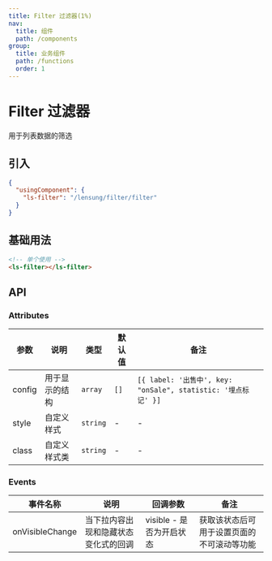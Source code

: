 ```yaml
---
title: Filter 过滤器(1%)
nav:
  title: 组件
  path: /components
group:
  title: 业务组件
  path: /functions
  order: 1
---
```


# Filter 过滤器

用于列表数据的筛选

## 引入

```json
{
  "usingComponent": {
    "ls-filter": "/lensung/filter/filter"
  }
}
```

## 基础用法

```html
<!-- 单个使用 -->
<ls-filter></ls-filter>
```

## API

### Attributes

| 参数   | 说明           | 类型     | 默认值 | 备注                                                          |
| ------ | -------------- | -------- | ------ | ------------------------------------------------------------- |
| config | 用于显示的结构 | `array`  | `[]`   | `[{ label: '出售中', key: "onSale", statistic: '埋点标记' }]` |
| style  | 自定义样式     | `string` | -      | -                                                             |
| class  | 自定义样式类   | `string` | -      | -                                                             |

### Events

| 事件名称        | 说明                                 | 回调参数                 | 备注                                       |
| --------------- | ------------------------------------ | ------------------------ | ------------------------------------------ |
| onVisibleChange | 当下拉内容出现和隐藏状态变化式的回调 | visible - 是否为开启状态 | 获取该状态后可用于设置页面的不可滚动等功能 |
